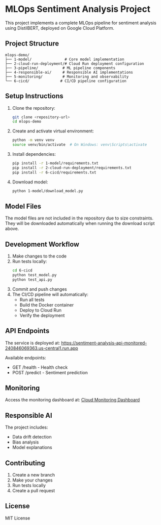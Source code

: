 # MLOps Sentiment Analysis Project

This project implements a complete MLOps pipeline for sentiment analysis using DistilBERT, deployed on Google Cloud Platform.

## Project Structure

```
mlops-demo/
├── 1-model/               # Core model implementation
├── 2-cloud-run-deployment/# Cloud Run deployment configuration
├── 3-pipeline/           # ML pipeline components
├── 4-responsible-ai/     # Responsible AI implementations
├── 5-monitoring/         # Monitoring and observability
└── 6-cicd/              # CI/CD pipeline configuration
```

## Setup Instructions

1. Clone the repository:
   ```bash
   git clone <repository-url>
   cd mlops-demo
   ```

2. Create and activate virtual environment:
   ```bash
   python -m venv venv
   source venv/bin/activate  # On Windows: venv\Scripts\activate
   ```

3. Install dependencies:
   ```bash
   pip install -r 1-model/requirements.txt
   pip install -r 2-cloud-run-deployment/requirements.txt
   pip install -r 6-cicd/requirements.txt
   ```

4. Download model:
   ```bash
   python 1-model/download_model.py
   ```

## Model Files

The model files are not included in the repository due to size constraints. They will be downloaded automatically when running the download script above.

## Development Workflow

1. Make changes to the code
2. Run tests locally:
   ```bash
   cd 6-cicd
   python test_model.py
   python test_api.py
   ```
3. Commit and push changes
4. The CI/CD pipeline will automatically:
   - Run all tests
   - Build the Docker container
   - Deploy to Cloud Run
   - Verify the deployment

## API Endpoints

The service is deployed at: https://sentiment-analysis-api-monitored-240846069363.us-central1.run.app

Available endpoints:
- GET /health - Health check
- POST /predict - Sentiment prediction

## Monitoring

Access the monitoring dashboard at:
[Cloud Monitoring Dashboard](https://console.cloud.google.com/monitoring)

## Responsible AI

The project includes:
- Data drift detection
- Bias analysis
- Model explanations

## Contributing

1. Create a new branch
2. Make your changes
3. Run tests locally
4. Create a pull request

## License

MIT License 